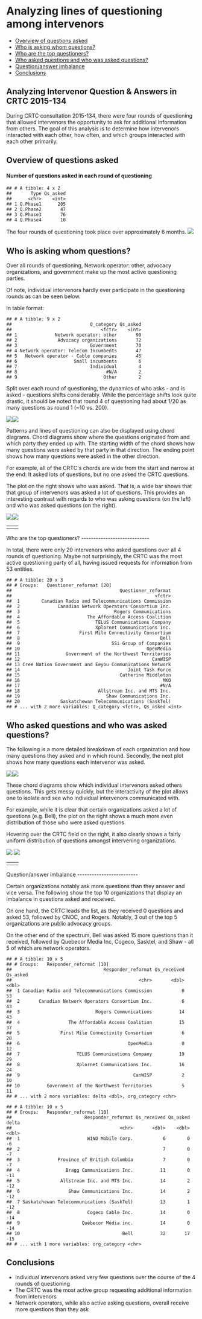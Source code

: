 Analyzing lines of questioning among intervenors
================

-   [Overview of questions asked](#overview-of-questions-asked)
-   [Who is asking whom questions?](#who-is-asking-whom-questions)
-   [Who are the top questioners?](#who-are-the-top-questioners)
-   [Who asked questions and who was asked questions?](#who-asked-questions-and-who-was-asked-questions)
-   [Question/answer imbalance](#questionanswer-imbalance)
-   [Conclusions](#conclusions)


Analyzing Intervenor Question & Answers in CRTC 2015-134
--------------------------------------------------------

During CRTC consultation 2015-134, there were four rounds of questioning that allowed intervenors the opportunity to ask for additional information from others. The goal of this analysis is to determine how intervenors interacted with each other, how often, and which groups interacted with each other primarily.

## Overview of questions asked

#### Number of questions asked in each round of questioning

    ## # A tibble: 4 x 2
    ##       Type Qs_asked
    ##      <chr>    <int>
    ## 1 Q.Phase1      205
    ## 2 Q.Phase2       47
    ## 3 Q.Phase3       76
    ## 4 Q.Phase4       10

The four rounds of questioning took place over approximately 6 months. ![](images/Question_timeline.png)

Who is asking whom questions?
-----------------------------

Over all rounds of questioning, Network operator: other, advocacy organizations, and government make up the most active questioning parties.

Of note, individual intervenors hardly ever participate in the questioning rounds as can be seen below.

In table format:

    ## # A tibble: 9 x 2
    ##                             Q_category Qs_asked
    ##                                 <fctr>    <int>
    ## 1              Network operator: other       90
    ## 2               Advocacy organizations       72
    ## 3                           Government       70
    ## 4 Network operator: Telecom Incumbents       47
    ## 5   Network operator - Cable companies       45
    ## 6                     Small incumbents        6
    ## 7                           Individual        4
    ## 8                                 #N/A        2
    ## 9                                Other        2

Split over each round of questioning, the dynamics of who asks - and is asked - questions shifts considerably. While the percentage shifts look quite drastic, it should be noted that round 4 of questioning had about 1/20 as many questions as round 1 (~10 vs. 200).

![](images/bar_filled-1.png)![](images/bar_filled-2.png)

Patterns and lines of questioning can also be displayed using chord diagrams. Chord diagrams show where the questions originated from and which party they ended up with. The starting width of the chord shows how many questions were asked by that party in that direction. The ending point shows how many questions were asked in the other direction.

For example, all of the CRTC's chords are wide from the start and narrow at the end: It asked lots of questions, but no one asked the CRTC questions.

The plot on the right shows who was asked. That is, a wide bar shows that that group of intervenors was asked a lot of questions. This provides an interesting contrast with regards to who was asking questions (on the left) and who was asked questions (on the right).

![](images/chord_Q_groups.png)![](images/chord_A_groups.png)


<table class="container">
<tr>
<td>
<!--html_preserve-->

<script type="application/json" data-for="htmlwidget-f4af35010cb8b2c7412b">{"x":{"matrix":[[0,0,0,0,0,0,0,1,1,0,0],[0,6,0,2,1,0,19,16,17,6,2],[0,0,0,0,0,0,0,0,0,0,0],[0,0,0,0,0,0,0,0,0,0,0],[0,14,0,0,8,1,8,17,13,6,3],[0,2,0,0,0,0,0,1,0,1,0],[0,4,0,0,6,0,6,10,8,4,5],[0,10,1,1,14,0,21,14,17,7,4],[0,6,0,0,2,8,4,10,5,8,2],[0,0,0,0,0,0,0,0,2,0,0],[0,1,0,0,1,0,0,1,1,0,0]],"options":{"type":"directional","width":null,"height":null,"margin":100,"showGroupnames":true,"groupNames":["#N/A","Advocacy organizations","Chamber of commerce/economic dev agency","Consumer advocacy organizations","Government","Individual","Network operator - Cable companies","Network operator: other","Network operator: Telecom Incumbents","Other","Small incumbents"],"groupColors":["#FFFFB3","#BEBADA","#FB8072","#80B1D3","#FDB462","#B3DE69","#FCCDE5","#D9D9D9","#BC80BD","#CCEBC5","#FFED6F"],"groupThickness":0.1,"groupPadding":0.0349065850398866,"groupnamePadding":[20,20,20,20,20,20,20,20,20,20,20],"groupnameFontsize":10,"groupedgeColor":null,"chordedgeColor":"#808080","categoryNames":null,"categorynamePadding":100,"categorynameFontsize":28,"showTicks":true,"tickInterval":5,"ticklabelFontsize":10,"fadeLevel":0.1,"showTooltips":true,"showZeroTooltips":true,"tooltipNames":["#N/A","Advocacy organizations","Chamber of commerce/economic dev agency","Consumer advocacy organizations","Government","Individual","Network operator - Cable companies","Network operator: other","Network operator: Telecom Incumbents","Other","Small incumbents"],"tooltipFontsize":12,"tooltipUnit":"","tooltipGroupConnector":" &#x25B6; ","precision":"null","clickAction":null,"clickGroupAction":null}},"evals":[],"jsHooks":[]}</script>
<!--/html_preserve-->
</td>
<td>
<!--html_preserve-->

<script type="application/json" data-for="htmlwidget-418ff5e5e09510e3c794">{"x":{"matrix":[[0,0,0,0,0,0,0,0,0,0,0],[0,6,0,0,14,2,4,10,6,0,1],[0,0,0,0,0,0,0,1,0,0,0],[0,2,0,0,0,0,0,1,0,0,0],[0,1,0,0,8,0,6,14,2,0,1],[0,0,0,0,1,0,0,0,8,0,0],[0,19,0,0,8,0,6,21,4,0,0],[1,16,0,0,17,1,10,14,10,0,1],[1,17,0,0,13,0,8,17,5,2,1],[0,6,0,0,6,1,4,7,8,0,0],[0,2,0,0,3,0,5,4,2,0,0]],"options":{"type":"directional","width":null,"height":null,"margin":100,"showGroupnames":true,"groupNames":["#N/A","Advocacy organizations","Chamber of commerce/economic dev agency","Consumer advocacy organizations","Government","Individual","Network operator - Cable companies","Network operator: other","Network operator: Telecom Incumbents","Other","Small incumbents"],"groupColors":["#FFFFB3","#BEBADA","#FB8072","#80B1D3","#FDB462","#B3DE69","#FCCDE5","#D9D9D9","#BC80BD","#CCEBC5","#FFED6F"],"groupThickness":0.1,"groupPadding":0.0349065850398866,"groupnamePadding":[20,20,20,20,20,20,20,20,20,20,20],"groupnameFontsize":10,"groupedgeColor":null,"chordedgeColor":"#808080","categoryNames":null,"categorynamePadding":100,"categorynameFontsize":28,"showTicks":true,"tickInterval":5,"ticklabelFontsize":10,"fadeLevel":0.1,"showTooltips":true,"showZeroTooltips":true,"tooltipNames":["#N/A","Advocacy organizations","Chamber of commerce/economic dev agency","Consumer advocacy organizations","Government","Individual","Network operator - Cable companies","Network operator: other","Network operator: Telecom Incumbents","Other","Small incumbents"],"tooltipFontsize":12,"tooltipUnit":"","tooltipGroupConnector":" &#x25B6; ","precision":"null","clickAction":null,"clickGroupAction":null}},"evals":[],"jsHooks":[]}</script>
<!--/html_preserve-->
</td>
</tr>
</table>
Who are the top questioners?
----------------------------

In total, there were only 20 intervenors who asked questions over all 4 rounds of questioning. Maybe not surprisingly, the CRTC was the most active questioning party of all, having issued requests for information from 53 entities.

    ## # A tibble: 20 x 3
    ## # Groups:   Questioner_reformat [20]
    ##                                        Questioner_reformat
    ##                                                     <fctr>
    ##  1        Canadian Radio and Telecommunications Commission
    ##  2              Canadian Network Operators Consortium Inc.
    ##  3                                   Rogers Communications
    ##  4                         The Affordable Access Coalition
    ##  5                            TELUS Communications Company
    ##  6                            Xplornet Communications Inc.
    ##  7                      First Mile Connectivity Consortium
    ##  8                                                    Bell
    ##  9                                  SSi Group of Companies
    ## 10                                               OpenMedia
    ## 11                 Government of the Northwest Territories
    ## 12                                                 CanWISP
    ## 13 Cree Nation Government and Eeyou Communications Network
    ## 14                                        Joint Task Force
    ## 15                                     Catherine Middleton
    ## 16                                                     MKO
    ## 17                                                    #N/A
    ## 18                             Allstream Inc. and MTS Inc.
    ## 19                                Shaw Communications Inc.
    ## 20               Saskatchewan Telecommunications (SaskTel)
    ## # ... with 2 more variables: Q_category <fctr>, Qs_asked <int>

Who asked questions and who was asked questions?
------------------------------------------------

The following is a more detailed breakdown of each organization and how many questions they asked and in which round. Secondly, the next plot shows how many questions each intervenor was asked.

![](images/QA_by_org-1.png)![](images/QA_by_org-2.png)

These chord diagrams show which individual intervenors asked others questions. This gets messy quickly, but the interactivity of the plot allows one to isolate and see who individual intervenors communicated with.

For example, while it is clear that certain organizations asked a lot of questions (e.g. Bell), the plot on the right shows a much more even distribution of those who were asked questions.

Hovering over the CRTC field on the right, it also clearly shows a fairly uniform distribution of questions amongst intervening organizations.

![](images/chord_Q_individ.png)
![](images/chord_A_individ.png)


<table class="container">
<tr>
<td>
<!--html_preserve-->

<script type="application/json" data-for="htmlwidget-a6d961519e8e0dc0bbf4">{"x":{"matrix":[[0,0,0,0,0,1,0,0,0,0,0,0,0,0,0,0,0,0,0,0,0,0,0,0,0,0,0,0,0,0,0,0,0,0,0,0,0,0,0,0,0,0,0,0,0,0,0,0,0,0,0,0,0,0,0,0,0,0,0,0,0,0,1],[0,0,0,0,0,0,0,0,0,0,0,0,0,0,0,0,0,0,0,0,0,0,0,0,0,0,0,0,0,0,0,0,0,0,0,0,0,0,0,0,0,0,0,0,0,0,0,0,0,0,0,0,0,0,0,0,0,0,0,0,0,0,0],[0,0,0,0,0,1,0,0,0,0,0,0,0,0,0,0,0,0,0,0,0,0,0,0,0,0,0,0,0,0,0,0,0,0,0,0,0,0,0,0,0,0,0,0,0,0,0,0,0,0,0,0,0,0,0,0,0,1,0,0,0,0,0],[0,0,0,0,0,0,0,0,0,0,0,0,0,0,0,0,0,0,0,0,0,0,0,0,0,0,0,0,0,0,0,0,0,0,0,0,0,0,0,0,0,0,0,0,0,0,0,0,0,0,0,0,0,0,0,0,0,0,0,0,0,0,0],[0,0,0,0,0,0,0,0,0,0,0,0,0,0,0,0,0,0,0,0,0,0,0,0,0,0,0,0,0,0,0,0,0,0,0,0,0,0,0,0,0,0,0,0,0,0,0,0,0,0,0,0,0,0,0,0,0,0,0,0,0,0,0],[0,0,1,0,0,0,0,1,0,0,0,0,1,0,0,0,0,0,1,0,0,1,0,0,0,0,0,1,0,0,0,0,1,0,0,0,0,0,0,0,0,0,1,0,0,0,0,0,1,1,1,1,0,1,0,0,0,1,2,0,0,0,1],[0,0,0,0,0,0,0,0,0,0,0,0,0,0,0,0,0,0,0,0,0,0,0,0,0,0,0,0,0,0,0,0,0,0,0,0,0,0,0,0,0,0,0,0,0,0,0,0,0,0,0,0,0,0,0,0,0,0,0,0,0,0,0],[0,0,0,0,0,0,0,0,0,0,0,0,0,0,0,0,0,0,0,0,0,0,0,0,0,0,0,0,0,0,0,0,0,0,0,0,0,0,0,0,0,0,0,0,0,0,0,0,0,0,0,0,0,0,0,0,0,0,0,0,0,0,0],[0,0,0,0,0,0,0,0,0,0,0,0,0,0,0,0,0,0,0,0,0,0,0,0,0,0,0,0,0,0,0,0,0,0,0,0,0,0,0,0,0,0,0,0,0,0,0,0,0,0,0,0,0,0,0,0,0,0,0,0,0,0,0],[0,0,0,0,0,0,0,0,0,0,0,0,0,0,0,0,0,0,0,0,0,0,0,0,0,0,0,0,0,0,0,0,0,0,0,0,0,0,0,0,0,0,0,0,0,0,0,0,0,0,0,0,0,0,0,0,0,0,0,0,0,0,0],[0,0,0,0,0,0,0,0,0,0,0,0,0,0,0,0,0,0,0,0,0,0,0,0,0,0,0,0,0,0,0,0,0,0,0,0,0,0,0,0,0,0,0,0,0,0,0,0,0,0,0,0,0,0,0,0,0,0,0,0,0,0,0],[0,0,0,0,0,0,0,0,0,0,0,0,0,0,0,0,0,0,0,0,0,0,0,0,0,0,0,0,0,0,0,0,0,0,0,0,0,0,0,0,0,0,0,0,0,0,0,0,0,0,0,0,0,0,0,0,0,0,0,0,0,0,0],[0,0,3,0,0,3,0,2,0,1,0,0,0,0,0,0,0,0,3,0,0,0,0,0,0,0,0,1,2,0,0,0,2,0,0,0,0,1,0,0,0,1,0,1,0,0,2,0,3,3,3,3,0,0,0,0,1,3,2,1,0,1,1],[0,0,2,0,0,2,0,2,0,0,0,0,2,0,0,1,0,1,2,0,2,1,2,0,1,2,0,1,1,0,0,1,1,1,1,0,1,1,2,1,0,1,1,1,0,0,1,0,2,2,2,2,0,1,0,1,0,2,1,2,0,1,2],[0,0,0,0,0,0,0,0,0,0,0,0,0,0,0,0,0,0,0,0,0,0,0,0,0,0,0,0,0,0,0,0,0,0,0,0,0,0,0,0,0,0,0,0,0,0,0,0,0,0,0,0,0,0,0,0,0,0,0,0,0,0,0],[0,0,0,0,0,2,0,0,0,0,0,0,0,0,0,0,0,0,0,0,0,0,0,0,0,0,0,0,0,1,1,0,0,0,0,0,0,0,0,0,0,0,0,0,0,0,0,0,0,2,0,0,0,0,0,0,0,2,0,0,0,0,2],[0,0,0,0,0,0,0,0,0,0,0,1,0,0,0,0,0,0,0,0,0,1,0,0,0,0,0,0,0,0,0,0,0,0,0,0,0,0,0,0,0,0,0,0,0,0,0,0,0,0,0,0,0,0,0,1,0,0,0,0,1,0,0],[0,0,0,0,0,0,0,0,0,0,0,0,0,0,0,0,0,0,0,0,0,0,0,0,0,0,0,0,0,0,0,0,0,0,0,0,0,0,0,0,0,0,0,0,0,0,0,0,0,0,0,0,0,0,0,0,0,0,0,0,0,0,0],[0,0,0,0,0,0,0,0,0,0,0,0,0,0,0,0,0,0,0,0,0,0,0,0,0,0,0,0,0,0,0,0,0,0,0,0,0,0,0,0,0,0,0,0,0,0,0,0,0,0,0,0,0,0,0,0,0,0,0,0,0,0,0],[0,0,0,0,0,0,0,0,0,0,0,0,0,0,0,0,0,0,0,0,0,0,0,0,0,0,0,0,0,0,0,0,0,0,0,0,0,0,0,0,0,0,0,0,0,0,0,0,0,0,0,0,0,0,0,0,0,0,0,0,0,0,0],[0,0,0,0,0,3,0,0,0,0,0,0,0,0,0,0,0,0,0,0,0,0,0,0,0,2,0,0,0,0,0,0,0,0,0,0,0,0,0,0,0,0,0,0,0,0,0,0,0,0,0,0,0,0,0,0,0,0,1,0,0,0,0],[0,0,0,0,0,0,0,0,0,0,0,0,0,0,0,0,0,0,0,0,0,0,0,0,0,0,0,0,0,0,0,0,0,0,0,0,0,0,0,0,0,0,0,0,0,0,0,0,0,0,0,0,0,0,0,0,0,0,0,0,0,0,0],[0,0,0,0,0,0,0,0,0,0,0,0,0,0,0,0,0,0,0,0,0,0,0,0,0,0,0,0,0,0,0,0,0,0,0,0,0,0,0,0,0,0,0,0,0,0,0,0,0,0,0,0,0,0,0,0,0,0,0,0,0,0,0],[0,0,0,0,0,0,0,0,0,0,0,0,0,0,0,0,0,0,0,0,0,0,0,0,0,0,0,0,0,0,0,0,0,0,0,0,0,0,0,0,0,0,0,0,0,0,0,0,0,0,0,0,0,0,0,0,0,0,0,0,0,0,0],[0,0,0,0,0,0,0,0,0,0,0,0,0,0,0,0,0,0,0,0,0,0,0,0,0,0,0,0,0,0,0,0,0,0,0,0,0,0,0,0,0,0,0,0,0,0,0,0,0,0,0,0,0,0,0,0,0,0,0,0,0,0,0],[0,0,0,0,0,3,0,0,0,0,0,0,0,0,0,0,0,0,0,0,0,0,0,0,0,0,0,0,0,0,0,0,0,1,0,0,0,0,2,0,0,1,0,0,0,0,0,0,0,0,1,0,0,2,0,0,2,2,1,0,0,0,4],[0,0,0,0,0,0,0,0,0,0,0,0,0,0,0,0,0,0,0,0,0,0,0,0,0,0,0,0,0,0,0,0,0,0,0,0,0,0,0,0,0,0,0,0,0,0,0,0,0,0,0,0,0,0,0,0,0,0,0,0,0,0,0],[0,0,1,0,0,2,0,0,0,0,0,0,0,0,0,0,0,0,0,0,0,0,0,0,0,0,0,0,0,0,0,0,1,0,0,0,0,0,0,0,1,0,1,0,0,0,0,0,0,0,1,0,0,1,1,0,0,1,0,0,0,0,1],[0,0,0,0,0,0,0,0,0,0,0,0,0,0,0,0,0,0,0,0,0,0,0,0,0,0,0,0,0,0,0,0,0,0,0,0,0,0,0,0,0,0,0,0,0,0,0,0,0,0,0,0,0,0,0,0,0,0,0,0,0,0,0],[0,0,0,0,0,0,0,0,0,0,0,0,0,0,0,0,0,0,0,0,0,0,0,0,0,0,0,0,0,0,0,0,0,0,0,0,0,0,0,0,0,0,0,0,0,0,0,0,0,0,0,0,0,0,0,0,0,0,0,0,0,0,0],[0,0,0,0,0,0,0,0,0,0,0,0,0,0,0,0,0,0,0,0,0,0,0,0,0,0,0,0,0,0,0,0,0,0,0,0,0,0,0,0,0,0,0,0,0,0,0,0,0,0,0,0,0,0,0,0,0,0,0,0,0,0,0],[0,0,0,0,0,0,0,0,0,0,0,0,0,0,0,0,0,0,0,0,0,0,0,0,0,0,0,0,0,0,0,0,0,0,0,0,0,0,0,0,0,0,0,0,0,0,0,0,0,0,0,0,0,0,0,0,0,0,0,0,0,0,0],[0,0,0,0,0,1,0,1,0,0,0,0,0,0,0,0,0,0,0,0,0,0,0,0,0,0,0,0,0,0,0,0,0,0,0,0,0,0,0,0,0,0,0,0,0,0,1,0,0,0,0,0,0,0,0,0,0,0,1,0,0,0,0],[0,0,0,0,0,0,0,0,0,0,0,0,0,0,0,0,0,0,0,0,0,0,0,0,0,0,0,0,0,0,0,0,0,0,0,0,0,0,0,0,0,0,0,0,0,0,0,0,0,0,0,0,0,0,0,0,0,0,0,0,0,0,0],[0,0,0,0,0,0,0,0,0,0,0,0,0,0,0,0,0,0,0,0,0,0,0,0,0,0,0,0,0,0,0,0,0,0,0,0,0,0,0,0,0,0,0,0,0,0,0,0,0,0,0,0,0,0,0,0,0,0,0,0,0,0,0],[0,0,0,0,0,0,0,0,0,0,0,0,0,0,0,0,0,0,0,0,0,0,0,0,0,0,0,0,0,0,0,0,0,0,0,0,0,0,0,0,0,0,0,0,0,0,0,0,0,0,0,0,0,0,0,0,0,0,0,0,0,0,0],[0,0,0,0,0,0,0,0,0,0,0,0,0,0,0,0,0,0,0,0,0,0,0,0,0,0,0,0,0,0,0,0,0,0,0,0,0,0,0,0,0,0,0,0,0,0,0,0,0,0,0,0,0,0,0,0,0,0,0,0,0,0,0],[0,0,0,0,0,0,0,0,0,0,0,0,0,0,0,0,0,0,0,0,0,0,0,0,0,0,0,0,0,0,0,0,0,0,0,0,0,0,0,0,0,0,0,0,0,0,0,0,0,0,0,0,0,0,0,0,0,0,0,0,0,0,0],[0,0,2,0,0,0,0,0,0,0,0,0,0,0,0,0,0,0,0,0,0,0,0,0,0,0,0,0,0,0,0,0,0,0,0,0,0,0,0,0,0,0,0,0,0,0,0,0,0,0,0,0,0,0,0,0,0,0,1,0,0,0,0],[0,0,0,0,0,0,0,0,0,0,0,0,0,0,0,0,0,0,0,0,0,0,0,0,0,0,0,0,0,0,0,0,0,0,0,0,0,0,0,0,0,0,0,0,0,0,0,0,0,0,0,0,0,0,0,0,0,0,0,0,0,0,0],[0,0,0,0,0,0,0,0,0,0,0,0,0,0,0,0,0,0,0,0,0,0,0,0,0,0,0,0,0,0,0,0,0,0,0,0,0,0,0,0,0,0,0,0,0,0,0,0,0,0,0,0,0,0,0,0,0,0,0,0,0,0,0],[0,0,0,0,0,0,0,0,0,0,0,0,0,0,0,0,0,0,0,0,0,0,0,0,0,0,0,0,0,0,0,0,0,0,0,0,0,0,0,0,0,0,0,0,0,0,0,0,0,0,0,0,0,0,0,0,0,0,0,0,0,0,0],[0,0,0,0,0,0,0,0,0,0,0,0,0,0,0,0,0,0,0,0,0,0,0,0,0,0,0,0,0,0,0,0,0,0,0,0,0,0,0,0,0,0,0,0,0,0,0,0,0,0,0,0,0,0,0,0,0,0,0,0,0,0,0],[0,0,0,0,0,0,0,0,0,0,0,0,0,0,0,0,0,0,0,0,0,0,0,0,0,0,0,0,0,0,0,0,0,0,0,0,0,0,0,0,0,0,0,0,0,0,0,0,0,0,0,0,0,0,0,0,0,0,0,0,0,0,0],[0,0,0,0,0,2,0,0,0,0,0,0,0,0,0,0,0,0,2,0,0,0,0,0,0,0,0,0,0,0,0,0,0,0,0,0,0,0,0,0,0,0,0,0,0,0,0,0,2,2,0,2,0,0,0,0,0,2,0,0,0,0,0],[0,0,0,0,0,0,0,0,0,0,0,0,0,0,0,0,0,0,0,0,0,0,0,0,0,0,0,0,0,0,0,0,0,0,0,0,0,0,0,0,0,0,0,0,0,0,0,0,0,0,0,0,0,0,0,0,0,0,0,0,0,0,0],[0,0,0,0,0,0,0,0,0,0,0,0,0,0,0,0,0,0,0,0,0,0,0,0,0,0,0,0,0,0,0,0,0,0,0,0,0,0,0,0,0,0,0,0,0,0,0,0,0,0,0,0,0,0,0,0,0,0,0,0,0,0,0],[0,0,0,0,0,0,0,0,0,0,0,0,0,0,0,0,0,0,0,0,0,0,0,0,0,0,0,0,0,0,0,0,0,0,0,0,0,0,0,0,0,0,0,0,0,0,0,0,0,0,0,0,0,0,0,0,0,0,0,0,0,0,0],[0,0,0,0,0,0,0,0,0,0,0,0,0,0,0,0,0,0,0,0,0,0,0,0,0,0,0,0,0,0,0,0,0,0,0,0,0,0,0,0,0,0,0,0,0,0,0,0,0,0,0,0,0,0,0,0,0,0,0,0,0,0,0],[0,0,2,0,0,3,0,2,0,0,0,0,1,0,0,0,0,0,2,0,1,0,0,2,1,1,0,1,1,0,0,0,3,0,0,0,0,1,0,0,0,0,0,1,0,2,1,0,2,0,2,2,0,2,2,2,0,2,2,1,0,0,1],[0,0,0,0,0,1,0,0,0,0,0,0,0,0,0,0,0,0,0,0,0,0,0,0,0,0,0,0,0,0,0,0,0,0,0,0,0,0,0,0,0,0,0,0,0,0,0,0,0,0,0,0,0,0,0,0,0,0,0,0,0,0,0],[0,0,0,0,0,1,0,0,0,0,0,0,0,0,1,0,0,0,0,0,0,0,0,0,0,0,0,0,0,0,0,0,0,0,0,0,0,0,0,0,0,0,0,0,0,0,0,0,0,0,0,0,0,0,0,0,0,0,0,0,0,0,0],[0,0,0,0,0,0,0,0,0,0,0,0,0,0,0,0,0,0,0,0,0,0,0,0,0,0,0,0,0,0,0,0,0,0,0,0,0,0,0,0,0,0,0,0,0,0,0,0,0,0,0,0,0,0,0,0,0,0,0,0,0,0,0],[0,0,0,0,1,1,0,0,0,0,0,0,0,0,0,0,0,0,0,0,0,0,0,0,0,1,1,1,1,0,0,0,0,1,0,0,0,1,0,0,0,1,0,0,0,0,0,1,1,0,0,0,0,0,0,0,0,0,1,0,0,1,0],[0,0,0,0,0,0,0,0,0,0,0,0,0,0,0,0,0,0,0,0,0,0,0,0,0,0,0,0,0,0,0,0,0,0,0,0,0,0,0,0,0,0,0,0,0,0,0,0,0,0,0,0,0,0,0,0,0,0,0,0,0,0,0],[0,0,0,0,0,0,0,0,0,0,0,0,0,0,0,0,0,0,0,0,0,0,0,0,0,0,0,0,0,0,0,0,0,0,0,0,0,0,0,0,0,0,0,0,0,0,0,0,0,0,0,0,0,0,0,0,0,0,0,0,0,0,0],[0,0,0,0,0,0,0,0,0,0,0,0,0,0,0,0,0,0,0,0,0,0,0,0,0,0,0,0,0,0,0,0,0,0,0,0,0,0,0,0,0,0,0,0,0,0,0,0,0,0,0,0,0,0,0,0,0,0,0,0,0,0,0],[0,1,0,2,0,2,2,1,0,0,0,4,0,0,0,0,2,0,0,0,0,0,0,0,0,0,0,0,0,0,0,0,1,0,0,2,2,0,0,0,0,0,0,0,0,0,1,0,0,0,0,0,2,0,0,0,1,0,2,0,0,2,0],[0,0,2,0,2,3,0,1,0,0,1,1,2,0,0,0,0,0,3,0,0,0,0,0,0,0,0,0,0,0,0,0,2,0,0,0,0,0,1,0,0,0,0,0,0,0,0,0,2,3,2,3,0,1,0,1,0,2,0,0,0,0,3],[0,0,0,0,0,0,0,0,0,0,0,0,0,0,0,0,0,0,0,0,0,0,0,0,0,0,0,0,0,0,0,0,0,0,0,0,0,0,0,0,0,0,0,0,0,0,0,0,0,0,0,0,0,0,0,0,0,0,0,0,0,0,0],[0,0,0,0,0,0,0,0,0,0,0,0,0,0,0,0,0,0,0,0,0,0,0,0,0,0,0,0,0,0,0,0,0,0,0,0,0,0,0,0,0,0,0,0,0,0,0,0,0,0,0,0,0,0,0,0,0,0,0,0,0,0,0],[0,0,0,0,0,0,0,0,0,0,0,0,0,0,0,0,0,0,0,0,0,0,0,0,0,0,0,0,0,0,0,0,0,0,0,0,0,0,0,0,0,0,0,0,0,0,0,0,0,0,0,0,0,0,0,0,0,0,0,0,0,0,0],[0,0,1,0,0,1,0,1,1,1,0,0,0,0,0,1,0,0,1,1,0,1,0,0,0,0,1,0,0,0,0,0,1,0,0,0,0,0,0,0,0,0,0,1,0,0,1,0,1,1,1,1,0,1,1,1,0,1,1,1,0,1,0]],"options":{"type":"directional","width":null,"height":null,"margin":100,"showGroupnames":true,"groupNames":["#N/A","ACORN","Allstream Inc. and MTS Inc.","Axia NetMedia Corp.","BC Broadband Association (BCBA)","Bell","Benjamin Klass and Marc Nanni","Bragg Communications Inc.","Campbell Patterson Communications (CPC) ","Canadian Cable Systems Alliance Inc.","Canadian Federation of Agriculture","Canadian Media Concentration Research Project","Canadian Network Operators Consortium Inc.","Canadian Radio and Telecommunications Commission","CANADIAN TELECOMMUNICATIONS CONTRIBUTION CONSORTIUM INC.","CanWISP","Catherine Middleton","Chebucto Community Net Society","Cogeco Cable Inc.","Columbia Basin Broadband Corporation","Cree Nation Government and Eeyou Communications Network","Cybera","Deaf Wireless Canada Committee","Distributel ","Eastern Ontario Wardens Caucus (EOWC) and the Eastern Ontario Regional Network (EORN)","First Mile Connectivity Consortium","Forum for Research and Policy in Communications","Government of the Northwest Territories","Government of Yukon","Industry Canada","Inukshuk","Iristel","Joint Task Force","Kativik Regional Government","Managed Network Systems Inc.                               ","McKelvey","McNally","Ministère de la Culture et des Communications, Gouvernement du Québec","MKO","Netago","Northwestel","Nunavut Broadband Development Corporation","OneWeb, Ltd.","Ontario Ministry of Economic Development, Employment and Infrastructure","OpenMedia","Primus Telecommunications Canada Inc.","Province of British Columbia","Qikiqtaaluk Corporation","Québecor Média inc.","Rogers Communications","Saskatchewan Telecommunications (SaskTel)","Shaw Communications Inc.","Shepherd","SSi Group of Companies","tbaytel","TekSavvy Solutions Inc.","Telesat","TELUS Communications Company","The Affordable Access Coalition","Union des consommateurs","Vaxination Informatique","WIND Mobile Corp.","Xplornet Communications Inc."],"groupColors":["#1B9E77","#D95F02","#7570B3","#E7298A","#66A61E","#E6AB02","#A6761D","#666666"],"groupThickness":0.1,"groupPadding":0.0349065850398866,"groupnamePadding":[20,20,20,20,20,20,20,20,20,20,20,20,20,20,20,20,20,20,20,20,20,20,20,20,20,20,20,20,20,20,20,20,20,20,20,20,20,20,20,20,20,20,20,20,20,20,20,20,20,20,20,20,20,20,20,20,20,20,20,20,20,20,20],"groupnameFontsize":10,"groupedgeColor":null,"chordedgeColor":"#808080","categoryNames":null,"categorynamePadding":100,"categorynameFontsize":28,"showTicks":true,"tickInterval":5,"ticklabelFontsize":10,"fadeLevel":0.1,"showTooltips":true,"showZeroTooltips":true,"tooltipNames":["#N/A","ACORN","Allstream Inc. and MTS Inc.","Axia NetMedia Corp.","BC Broadband Association (BCBA)","Bell","Benjamin Klass and Marc Nanni","Bragg Communications Inc.","Campbell Patterson Communications (CPC) ","Canadian Cable Systems Alliance Inc.","Canadian Federation of Agriculture","Canadian Media Concentration Research Project","Canadian Network Operators Consortium Inc.","Canadian Radio and Telecommunications Commission","CANADIAN TELECOMMUNICATIONS CONTRIBUTION CONSORTIUM INC.","CanWISP","Catherine Middleton","Chebucto Community Net Society","Cogeco Cable Inc.","Columbia Basin Broadband Corporation","Cree Nation Government and Eeyou Communications Network","Cybera","Deaf Wireless Canada Committee","Distributel ","Eastern Ontario Wardens Caucus (EOWC) and the Eastern Ontario Regional Network (EORN)","First Mile Connectivity Consortium","Forum for Research and Policy in Communications","Government of the Northwest Territories","Government of Yukon","Industry Canada","Inukshuk","Iristel","Joint Task Force","Kativik Regional Government","Managed Network Systems Inc.                               ","McKelvey","McNally","Ministère de la Culture et des Communications, Gouvernement du Québec","MKO","Netago","Northwestel","Nunavut Broadband Development Corporation","OneWeb, Ltd.","Ontario Ministry of Economic Development, Employment and Infrastructure","OpenMedia","Primus Telecommunications Canada Inc.","Province of British Columbia","Qikiqtaaluk Corporation","Québecor Média inc.","Rogers Communications","Saskatchewan Telecommunications (SaskTel)","Shaw Communications Inc.","Shepherd","SSi Group of Companies","tbaytel","TekSavvy Solutions Inc.","Telesat","TELUS Communications Company","The Affordable Access Coalition","Union des consommateurs","Vaxination Informatique","WIND Mobile Corp.","Xplornet Communications Inc."],"tooltipFontsize":12,"tooltipUnit":"","tooltipGroupConnector":" &#x25B6; ","precision":"null","clickAction":null,"clickGroupAction":null}},"evals":[],"jsHooks":[]}</script>
<!--/html_preserve-->
</td>
<td>
<!--html_preserve-->

<script type="application/json" data-for="htmlwidget-75a752525a2bd029391d">{"x":{"matrix":[[0,0,0,0,0,0,0,0,0,0,0,0,0,0,0,0,0,0,0,0,0,0,0,0,0,0,0,0,0,0,0,0,0,0,0,0,0,0,0,0,0,0,0,0,0,0,0,0,0,0,0,0,0,0,0,0,0,0,0,0,0,0,0],[0,0,0,0,0,0,0,0,0,0,0,0,0,0,0,0,0,0,0,0,0,0,0,0,0,0,0,0,0,0,0,0,0,0,0,0,0,0,0,0,0,0,0,0,0,0,0,0,0,0,0,0,0,0,0,0,0,1,0,0,0,0,0],[0,0,0,0,0,1,0,0,0,0,0,0,3,2,0,0,0,0,0,0,0,0,0,0,0,0,0,1,0,0,0,0,0,0,0,0,0,0,2,0,0,0,0,0,0,0,0,0,0,2,0,0,0,0,0,0,0,0,2,0,0,0,1],[0,0,0,0,0,0,0,0,0,0,0,0,0,0,0,0,0,0,0,0,0,0,0,0,0,0,0,0,0,0,0,0,0,0,0,0,0,0,0,0,0,0,0,0,0,0,0,0,0,0,0,0,0,0,0,0,0,2,0,0,0,0,0],[0,0,0,0,0,0,0,0,0,0,0,0,0,0,0,0,0,0,0,0,0,0,0,0,0,0,0,0,0,0,0,0,0,0,0,0,0,0,0,0,0,0,0,0,0,0,0,0,0,0,0,0,0,1,0,0,0,0,2,0,0,0,0],[1,0,1,0,0,0,0,0,0,0,0,0,3,2,0,2,0,0,0,0,3,0,0,0,0,3,0,2,0,0,0,0,1,0,0,0,0,0,0,0,0,0,0,0,2,0,0,0,0,3,1,1,0,1,0,0,0,2,3,0,0,0,1],[0,0,0,0,0,0,0,0,0,0,0,0,0,0,0,0,0,0,0,0,0,0,0,0,0,0,0,0,0,0,0,0,0,0,0,0,0,0,0,0,0,0,0,0,0,0,0,0,0,0,0,0,0,0,0,0,0,2,0,0,0,0,0],[0,0,0,0,0,1,0,0,0,0,0,0,2,2,0,0,0,0,0,0,0,0,0,0,0,0,0,0,0,0,0,0,1,0,0,0,0,0,0,0,0,0,0,0,0,0,0,0,0,2,0,0,0,0,0,0,0,1,1,0,0,0,1],[0,0,0,0,0,0,0,0,0,0,0,0,0,0,0,0,0,0,0,0,0,0,0,0,0,0,0,0,0,0,0,0,0,0,0,0,0,0,0,0,0,0,0,0,0,0,0,0,0,0,0,0,0,0,0,0,0,0,0,0,0,0,1],[0,0,0,0,0,0,0,0,0,0,0,0,1,0,0,0,0,0,0,0,0,0,0,0,0,0,0,0,0,0,0,0,0,0,0,0,0,0,0,0,0,0,0,0,0,0,0,0,0,0,0,0,0,0,0,0,0,0,0,0,0,0,1],[0,0,0,0,0,0,0,0,0,0,0,0,0,0,0,0,0,0,0,0,0,0,0,0,0,0,0,0,0,0,0,0,0,0,0,0,0,0,0,0,0,0,0,0,0,0,0,0,0,0,0,0,0,0,0,0,0,0,1,0,0,0,0],[0,0,0,0,0,0,0,0,0,0,0,0,0,0,0,0,1,0,0,0,0,0,0,0,0,0,0,0,0,0,0,0,0,0,0,0,0,0,0,0,0,0,0,0,0,0,0,0,0,0,0,0,0,0,0,0,0,4,1,0,0,0,0],[0,0,0,0,0,1,0,0,0,0,0,0,0,2,0,0,0,0,0,0,0,0,0,0,0,0,0,0,0,0,0,0,0,0,0,0,0,0,0,0,0,0,0,0,0,0,0,0,0,1,0,0,0,0,0,0,0,0,2,0,0,0,0],[0,0,0,0,0,0,0,0,0,0,0,0,0,0,0,0,0,0,0,0,0,0,0,0,0,0,0,0,0,0,0,0,0,0,0,0,0,0,0,0,0,0,0,0,0,0,0,0,0,0,0,0,0,0,0,0,0,0,0,0,0,0,0],[0,0,0,0,0,0,0,0,0,0,0,0,0,0,0,0,0,0,0,0,0,0,0,0,0,0,0,0,0,0,0,0,0,0,0,0,0,0,0,0,0,0,0,0,0,0,0,0,0,0,0,1,0,0,0,0,0,0,0,0,0,0,0],[0,0,0,0,0,0,0,0,0,0,0,0,0,1,0,0,0,0,0,0,0,0,0,0,0,0,0,0,0,0,0,0,0,0,0,0,0,0,0,0,0,0,0,0,0,0,0,0,0,0,0,0,0,0,0,0,0,0,0,0,0,0,1],[0,0,0,0,0,0,0,0,0,0,0,0,0,0,0,0,0,0,0,0,0,0,0,0,0,0,0,0,0,0,0,0,0,0,0,0,0,0,0,0,0,0,0,0,0,0,0,0,0,0,0,0,0,0,0,0,0,2,0,0,0,0,0],[0,0,0,0,0,0,0,0,0,0,0,0,0,1,0,0,0,0,0,0,0,0,0,0,0,0,0,0,0,0,0,0,0,0,0,0,0,0,0,0,0,0,0,0,0,0,0,0,0,0,0,0,0,0,0,0,0,0,0,0,0,0,0],[0,0,0,0,0,1,0,0,0,0,0,0,3,2,0,0,0,0,0,0,0,0,0,0,0,0,0,0,0,0,0,0,0,0,0,0,0,0,0,0,0,0,0,0,2,0,0,0,0,2,0,0,0,0,0,0,0,0,3,0,0,0,1],[0,0,0,0,0,0,0,0,0,0,0,0,0,0,0,0,0,0,0,0,0,0,0,0,0,0,0,0,0,0,0,0,0,0,0,0,0,0,0,0,0,0,0,0,0,0,0,0,0,0,0,0,0,0,0,0,0,0,0,0,0,0,1],[0,0,0,0,0,0,0,0,0,0,0,0,0,2,0,0,0,0,0,0,0,0,0,0,0,0,0,0,0,0,0,0,0,0,0,0,0,0,0,0,0,0,0,0,0,0,0,0,0,1,0,0,0,0,0,0,0,0,0,0,0,0,0],[0,0,0,0,0,1,0,0,0,0,0,0,0,1,0,0,1,0,0,0,0,0,0,0,0,0,0,0,0,0,0,0,0,0,0,0,0,0,0,0,0,0,0,0,0,0,0,0,0,0,0,0,0,0,0,0,0,0,0,0,0,0,1],[0,0,0,0,0,0,0,0,0,0,0,0,0,2,0,0,0,0,0,0,0,0,0,0,0,0,0,0,0,0,0,0,0,0,0,0,0,0,0,0,0,0,0,0,0,0,0,0,0,0,0,0,0,0,0,0,0,0,0,0,0,0,0],[0,0,0,0,0,0,0,0,0,0,0,0,0,0,0,0,0,0,0,0,0,0,0,0,0,0,0,0,0,0,0,0,0,0,0,0,0,0,0,0,0,0,0,0,0,0,0,0,0,2,0,0,0,0,0,0,0,0,0,0,0,0,0],[0,0,0,0,0,0,0,0,0,0,0,0,0,1,0,0,0,0,0,0,0,0,0,0,0,0,0,0,0,0,0,0,0,0,0,0,0,0,0,0,0,0,0,0,0,0,0,0,0,1,0,0,0,0,0,0,0,0,0,0,0,0,0],[0,0,0,0,0,0,0,0,0,0,0,0,0,2,0,0,0,0,0,0,2,0,0,0,0,0,0,0,0,0,0,0,0,0,0,0,0,0,0,0,0,0,0,0,0,0,0,0,0,1,0,0,0,1,0,0,0,0,0,0,0,0,0],[0,0,0,0,0,0,0,0,0,0,0,0,0,0,0,0,0,0,0,0,0,0,0,0,0,0,0,0,0,0,0,0,0,0,0,0,0,0,0,0,0,0,0,0,0,0,0,0,0,0,0,0,0,1,0,0,0,0,0,0,0,0,1],[0,0,0,0,0,1,0,0,0,0,0,0,1,1,0,0,0,0,0,0,0,0,0,0,0,0,0,0,0,0,0,0,0,0,0,0,0,0,0,0,0,0,0,0,0,0,0,0,0,1,0,0,0,1,0,0,0,0,0,0,0,0,0],[0,0,0,0,0,0,0,0,0,0,0,0,2,1,0,0,0,0,0,0,0,0,0,0,0,0,0,0,0,0,0,0,0,0,0,0,0,0,0,0,0,0,0,0,0,0,0,0,0,1,0,0,0,1,0,0,0,0,0,0,0,0,0],[0,0,0,0,0,0,0,0,0,0,0,0,0,0,0,1,0,0,0,0,0,0,0,0,0,0,0,0,0,0,0,0,0,0,0,0,0,0,0,0,0,0,0,0,0,0,0,0,0,0,0,0,0,0,0,0,0,0,0,0,0,0,0],[0,0,0,0,0,0,0,0,0,0,0,0,0,0,0,1,0,0,0,0,0,0,0,0,0,0,0,0,0,0,0,0,0,0,0,0,0,0,0,0,0,0,0,0,0,0,0,0,0,0,0,0,0,0,0,0,0,0,0,0,0,0,0],[0,0,0,0,0,0,0,0,0,0,0,0,0,1,0,0,0,0,0,0,0,0,0,0,0,0,0,0,0,0,0,0,0,0,0,0,0,0,0,0,0,0,0,0,0,0,0,0,0,0,0,0,0,0,0,0,0,0,0,0,0,0,0],[0,0,0,0,0,1,0,0,0,0,0,0,2,1,0,0,0,0,0,0,0,0,0,0,0,0,0,1,0,0,0,0,0,0,0,0,0,0,0,0,0,0,0,0,0,0,0,0,0,3,0,0,0,0,0,0,0,1,2,0,0,0,1],[0,0,0,0,0,0,0,0,0,0,0,0,0,1,0,0,0,0,0,0,0,0,0,0,0,1,0,0,0,0,0,0,0,0,0,0,0,0,0,0,0,0,0,0,0,0,0,0,0,0,0,0,0,1,0,0,0,0,0,0,0,0,0],[0,0,0,0,0,0,0,0,0,0,0,0,0,1,0,0,0,0,0,0,0,0,0,0,0,0,0,0,0,0,0,0,0,0,0,0,0,0,0,0,0,0,0,0,0,0,0,0,0,0,0,0,0,0,0,0,0,0,0,0,0,0,0],[0,0,0,0,0,0,0,0,0,0,0,0,0,0,0,0,0,0,0,0,0,0,0,0,0,0,0,0,0,0,0,0,0,0,0,0,0,0,0,0,0,0,0,0,0,0,0,0,0,0,0,0,0,0,0,0,0,2,0,0,0,0,0],[0,0,0,0,0,0,0,0,0,0,0,0,0,1,0,0,0,0,0,0,0,0,0,0,0,0,0,0,0,0,0,0,0,0,0,0,0,0,0,0,0,0,0,0,0,0,0,0,0,0,0,0,0,0,0,0,0,2,0,0,0,0,0],[0,0,0,0,0,0,0,0,0,0,0,0,1,1,0,0,0,0,0,0,0,0,0,0,0,0,0,0,0,0,0,0,0,0,0,0,0,0,0,0,0,0,0,0,0,0,0,0,0,1,0,0,0,1,0,0,0,0,0,0,0,0,0],[0,0,0,0,0,0,0,0,0,0,0,0,0,2,0,0,0,0,0,0,0,0,0,0,0,2,0,0,0,0,0,0,0,0,0,0,0,0,0,0,0,0,0,0,0,0,0,0,0,0,0,0,0,0,0,0,0,0,1,0,0,0,0],[0,0,0,0,0,0,0,0,0,0,0,0,0,1,0,0,0,0,0,0,0,0,0,0,0,0,0,0,0,0,0,0,0,0,0,0,0,0,0,0,0,0,0,0,0,0,0,0,0,0,0,0,0,0,0,0,0,0,0,0,0,0,0],[0,0,0,0,0,0,0,0,0,0,0,0,0,0,0,0,0,0,0,0,0,0,0,0,0,0,0,1,0,0,0,0,0,0,0,0,0,0,0,0,0,0,0,0,0,0,0,0,0,0,0,0,0,0,0,0,0,0,0,0,0,0,0],[0,0,0,0,0,0,0,0,0,0,0,0,1,1,0,0,0,0,0,0,0,0,0,0,0,1,0,0,0,0,0,0,0,0,0,0,0,0,0,0,0,0,0,0,0,0,0,0,0,0,0,0,0,1,0,0,0,0,0,0,0,0,0],[0,0,0,0,0,1,0,0,0,0,0,0,0,1,0,0,0,0,0,0,0,0,0,0,0,0,0,1,0,0,0,0,0,0,0,0,0,0,0,0,0,0,0,0,0,0,0,0,0,0,0,0,0,0,0,0,0,0,0,0,0,0,0],[0,0,0,0,0,0,0,0,0,0,0,0,1,1,0,0,0,0,0,0,0,0,0,0,0,0,0,0,0,0,0,0,0,0,0,0,0,0,0,0,0,0,0,0,0,0,0,0,0,1,0,0,0,0,0,0,0,0,0,0,0,0,1],[0,0,0,0,0,0,0,0,0,0,0,0,0,0,0,0,0,0,0,0,0,0,0,0,0,0,0,0,0,0,0,0,0,0,0,0,0,0,0,0,0,0,0,0,0,0,0,0,0,0,0,0,0,0,0,0,0,0,0,0,0,0,0],[0,0,0,0,0,0,0,0,0,0,0,0,0,0,0,0,0,0,0,0,0,0,0,0,0,0,0,0,0,0,0,0,0,0,0,0,0,0,0,0,0,0,0,0,0,0,0,0,0,2,0,0,0,0,0,0,0,0,0,0,0,0,0],[0,0,0,0,0,0,0,0,0,0,0,0,2,1,0,0,0,0,0,0,0,0,0,0,0,0,0,0,0,0,0,0,1,0,0,0,0,0,0,0,0,0,0,0,0,0,0,0,0,1,0,0,0,0,0,0,0,1,0,0,0,0,1],[0,0,0,0,0,0,0,0,0,0,0,0,0,0,0,0,0,0,0,0,0,0,0,0,0,0,0,0,0,0,0,0,0,0,0,0,0,0,0,0,0,0,0,0,0,0,0,0,0,0,0,0,0,1,0,0,0,0,0,0,0,0,0],[0,0,0,0,0,1,0,0,0,0,0,0,3,2,0,0,0,0,0,0,0,0,0,0,0,0,0,0,0,0,0,0,0,0,0,0,0,0,0,0,0,0,0,0,2,0,0,0,0,2,0,0,0,1,0,0,0,0,2,0,0,0,1],[0,0,0,0,0,1,0,0,0,0,0,0,3,2,0,2,0,0,0,0,0,0,0,0,0,0,0,0,0,0,0,0,0,0,0,0,0,0,0,0,0,0,0,0,2,0,0,0,0,0,0,0,0,0,0,0,0,0,3,0,0,0,1],[0,0,0,0,0,1,0,0,0,0,0,0,3,2,0,0,0,0,0,0,0,0,0,0,0,1,0,1,0,0,0,0,0,0,0,0,0,0,0,0,0,0,0,0,0,0,0,0,0,2,0,0,0,0,0,0,0,0,2,0,0,0,1],[0,0,0,0,0,1,0,0,0,0,0,0,3,2,0,0,0,0,0,0,0,0,0,0,0,0,0,0,0,0,0,0,0,0,0,0,0,0,0,0,0,0,0,0,2,0,0,0,0,2,0,0,0,0,0,0,0,0,3,0,0,0,1],[0,0,0,0,0,0,0,0,0,0,0,0,0,0,0,0,0,0,0,0,0,0,0,0,0,0,0,0,0,0,0,0,0,0,0,0,0,0,0,0,0,0,0,0,0,0,0,0,0,0,0,0,0,0,0,0,0,2,0,0,0,0,0],[0,0,0,0,0,1,0,0,0,0,0,0,0,1,0,0,0,0,0,0,0,0,0,0,0,2,0,1,0,0,0,0,0,0,0,0,0,0,0,0,0,0,0,0,0,0,0,0,0,2,0,0,0,0,0,0,0,0,1,0,0,0,1],[0,0,0,0,0,0,0,0,0,0,0,0,0,0,0,0,0,0,0,0,0,0,0,0,0,0,0,1,0,0,0,0,0,0,0,0,0,0,0,0,0,0,0,0,0,0,0,0,0,2,0,0,0,0,0,0,0,0,0,0,0,0,1],[0,0,0,0,0,0,0,0,0,0,0,0,0,1,0,0,1,0,0,0,0,0,0,0,0,0,0,0,0,0,0,0,0,0,0,0,0,0,0,0,0,0,0,0,0,0,0,0,0,2,0,0,0,0,0,0,0,0,1,0,0,0,1],[0,0,0,0,0,0,0,0,0,0,0,0,1,0,0,0,0,0,0,0,0,0,0,0,0,2,0,0,0,0,0,0,0,0,0,0,0,0,0,0,0,0,0,0,0,0,0,0,0,0,0,0,0,0,0,0,0,1,0,0,0,0,0],[0,0,1,0,0,1,0,0,0,0,0,0,3,2,0,2,0,0,0,0,0,0,0,0,0,2,0,1,0,0,0,0,0,0,0,0,0,0,0,0,0,0,0,0,2,0,0,0,0,2,0,0,0,0,0,0,0,0,2,0,0,0,1],[0,0,0,0,0,2,0,0,0,0,0,0,2,1,0,0,0,0,0,0,1,0,0,0,0,1,0,0,0,0,0,0,1,0,0,0,0,0,1,0,0,0,0,0,0,0,0,0,0,2,0,0,0,1,0,0,0,2,0,0,0,0,1],[0,0,0,0,0,0,0,0,0,0,0,0,1,2,0,0,0,0,0,0,0,0,0,0,0,0,0,0,0,0,0,0,0,0,0,0,0,0,0,0,0,0,0,0,0,0,0,0,0,1,0,0,0,0,0,0,0,0,0,0,0,0,1],[0,0,0,0,0,0,0,0,0,0,0,0,0,0,0,0,1,0,0,0,0,0,0,0,0,0,0,0,0,0,0,0,0,0,0,0,0,0,0,0,0,0,0,0,0,0,0,0,0,0,0,0,0,0,0,0,0,0,0,0,0,0,0],[0,0,0,0,0,0,0,0,0,0,0,0,1,1,0,0,0,0,0,0,0,0,0,0,0,0,0,0,0,0,0,0,0,0,0,0,0,0,0,0,0,0,0,0,0,0,0,0,0,0,0,0,0,1,0,0,0,2,0,0,0,0,1],[1,0,0,0,0,1,0,0,0,0,0,0,1,2,0,2,0,0,0,0,0,0,0,0,0,4,0,1,0,0,0,0,0,0,0,0,0,0,0,0,0,0,0,0,0,0,0,0,0,1,0,0,0,0,0,0,0,0,3,0,0,0,0]],"options":{"type":"directional","width":null,"height":null,"margin":100,"showGroupnames":true,"groupNames":["#N/A","ACORN","Allstream Inc. and MTS Inc.","Axia NetMedia Corp.","BC Broadband Association (BCBA)","Bell","Benjamin Klass and Marc Nanni","Bragg Communications Inc.","Campbell Patterson Communications (CPC) ","Canadian Cable Systems Alliance Inc.","Canadian Federation of Agriculture","Canadian Media Concentration Research Project","Canadian Network Operators Consortium Inc.","Canadian Radio and Telecommunications Commission","CANADIAN TELECOMMUNICATIONS CONTRIBUTION CONSORTIUM INC.","CanWISP","Catherine Middleton","Chebucto Community Net Society","Cogeco Cable Inc.","Columbia Basin Broadband Corporation","Cree Nation Government and Eeyou Communications Network","Cybera","Deaf Wireless Canada Committee","Distributel ","Eastern Ontario Wardens Caucus (EOWC) and the Eastern Ontario Regional Network (EORN)","First Mile Connectivity Consortium","Forum for Research and Policy in Communications","Government of the Northwest Territories","Government of Yukon","Industry Canada","Inukshuk","Iristel","Joint Task Force","Kativik Regional Government","Managed Network Systems Inc.                               ","McKelvey","McNally","Ministère de la Culture et des Communications, Gouvernement du Québec","MKO","Netago","Northwestel","Nunavut Broadband Development Corporation","OneWeb, Ltd.","Ontario Ministry of Economic Development, Employment and Infrastructure","OpenMedia","Primus Telecommunications Canada Inc.","Province of British Columbia","Qikiqtaaluk Corporation","Québecor Média inc.","Rogers Communications","Saskatchewan Telecommunications (SaskTel)","Shaw Communications Inc.","Shepherd","SSi Group of Companies","tbaytel","TekSavvy Solutions Inc.","Telesat","TELUS Communications Company","The Affordable Access Coalition","Union des consommateurs","Vaxination Informatique","WIND Mobile Corp.","Xplornet Communications Inc."],"groupColors":["#1B9E77","#D95F02","#7570B3","#E7298A","#66A61E","#E6AB02","#A6761D","#666666"],"groupThickness":0.1,"groupPadding":0.0349065850398866,"groupnamePadding":[20,20,20,20,20,20,20,20,20,20,20,20,20,20,20,20,20,20,20,20,20,20,20,20,20,20,20,20,20,20,20,20,20,20,20,20,20,20,20,20,20,20,20,20,20,20,20,20,20,20,20,20,20,20,20,20,20,20,20,20,20,20,20],"groupnameFontsize":10,"groupedgeColor":null,"chordedgeColor":"#808080","categoryNames":null,"categorynamePadding":100,"categorynameFontsize":28,"showTicks":true,"tickInterval":5,"ticklabelFontsize":10,"fadeLevel":0.1,"showTooltips":true,"showZeroTooltips":true,"tooltipNames":["#N/A","ACORN","Allstream Inc. and MTS Inc.","Axia NetMedia Corp.","BC Broadband Association (BCBA)","Bell","Benjamin Klass and Marc Nanni","Bragg Communications Inc.","Campbell Patterson Communications (CPC) ","Canadian Cable Systems Alliance Inc.","Canadian Federation of Agriculture","Canadian Media Concentration Research Project","Canadian Network Operators Consortium Inc.","Canadian Radio and Telecommunications Commission","CANADIAN TELECOMMUNICATIONS CONTRIBUTION CONSORTIUM INC.","CanWISP","Catherine Middleton","Chebucto Community Net Society","Cogeco Cable Inc.","Columbia Basin Broadband Corporation","Cree Nation Government and Eeyou Communications Network","Cybera","Deaf Wireless Canada Committee","Distributel ","Eastern Ontario Wardens Caucus (EOWC) and the Eastern Ontario Regional Network (EORN)","First Mile Connectivity Consortium","Forum for Research and Policy in Communications","Government of the Northwest Territories","Government of Yukon","Industry Canada","Inukshuk","Iristel","Joint Task Force","Kativik Regional Government","Managed Network Systems Inc.                               ","McKelvey","McNally","Ministère de la Culture et des Communications, Gouvernement du Québec","MKO","Netago","Northwestel","Nunavut Broadband Development Corporation","OneWeb, Ltd.","Ontario Ministry of Economic Development, Employment and Infrastructure","OpenMedia","Primus Telecommunications Canada Inc.","Province of British Columbia","Qikiqtaaluk Corporation","Québecor Média inc.","Rogers Communications","Saskatchewan Telecommunications (SaskTel)","Shaw Communications Inc.","Shepherd","SSi Group of Companies","tbaytel","TekSavvy Solutions Inc.","Telesat","TELUS Communications Company","The Affordable Access Coalition","Union des consommateurs","Vaxination Informatique","WIND Mobile Corp.","Xplornet Communications Inc."],"tooltipFontsize":12,"tooltipUnit":"","tooltipGroupConnector":" &#x25B6; ","precision":"null","clickAction":null,"clickGroupAction":null}},"evals":[],"jsHooks":[]}</script>
<!--/html_preserve-->
</td>
</tr>
</table>
Question/answer imbalance
-------------------------

Certain organizations notably ask more questions than they answer and vice versa. The following show the top 10 organizations that display an imbalance in questions asked and received.

On one hand, the CRTC leads the list, as they received 0 questions and asked 53, followed by CNOC, and Rogers. Notably, 3 out of the top 5 organizations are public advocacy groups.

On the other end of the spectrum, Bell was asked 15 more questions than it received, followed by Quebecor Media Inc, Cogeco, Sasktel, and Shaw - all 5 of which are network operators.

    ## # A tibble: 10 x 5
    ## # Groups:   Responder_reformat [10]
    ##                                  Responder_reformat Qs_received Qs_asked
    ##                                               <chr>       <dbl>    <dbl>
    ##  1 Canadian Radio and Telecommunications Commission           0       53
    ##  2       Canadian Network Operators Consortium Inc.           6       43
    ##  3                            Rogers Communications          14       43
    ##  4                  The Affordable Access Coalition          15       37
    ##  5               First Mile Connectivity Consortium           6       20
    ##  6                                        OpenMedia           0       12
    ##  7                     TELUS Communications Company          19       29
    ##  8                     Xplornet Communications Inc.          16       24
    ##  9                                          CanWISP           2       10
    ## 10          Government of the Northwest Territories           5       11
    ## # ... with 2 more variables: delta <dbl>, org_category <chr>

    ## # A tibble: 10 x 5
    ## # Groups:   Responder_reformat [10]
    ##                           Responder_reformat Qs_received Qs_asked delta
    ##                                        <chr>       <dbl>    <dbl> <dbl>
    ##  1                         WIND Mobile Corp.           6        0    -6
    ##  2                                                     7        0    -7
    ##  3              Province of British Columbia           7        0    -7
    ##  4                 Bragg Communications Inc.          11        0   -11
    ##  5               Allstream Inc. and MTS Inc.          14        2   -12
    ##  6                  Shaw Communications Inc.          14        2   -12
    ##  7 Saskatchewan Telecommunications (SaskTel)          13        1   -12
    ##  8                         Cogeco Cable Inc.          14        0   -14
    ##  9                       Québecor Média inc.          14        0   -14
    ## 10                                      Bell          32       17   -15
    ## # ... with 1 more variables: org_category <chr>

Conclusions
-----------

-   Individual intervenors asked very few questions over the course of the 4 rounds of questioning
-   The CRTC was the most active group requesting additional information from intervenors
-   Network operators, while also active asking questions, overall receive more questions than they ask
